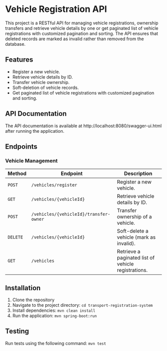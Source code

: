 # Vehicle Registration API
This project is a RESTful API for managing vehicle registrations, ownership transfers and retrieve vehicle details by one or get paginated list of vehicle registrations with customized pagination and sorting. The API ensures that deleted records are marked as invalid rather than removed from the database.

## Features
- Register a new vehicle.
- Retrieve vehicle details by ID.
- Transfer vehicle ownership.
- Soft-deletion of vehicle records.
- Get paginated list of vehicle registrations with customized pagination and sorting.

## API Documentation
The API documentation is available at http://localhost:8080/swagger-ui.html after running the application.

## Endpoints

### Vehicle Management
| Method | Endpoint                     | Description                                                  |
|--------|------------------------------|--------------------------------------------------------------|
| `POST` | `/vehicles/register`         | Register a new vehicle.                                      |
| `GET`  | `/vehicles/{vehicleId}`      | Retrieve vehicle details by ID.                              |
| `POST` | `/vehicles/{vehicleId}/transfer-owner` | Transfer ownership of a vehicle.                            |
| `DELETE` | `/vehicles/{vehicleId}`    | Soft-delete a vehicle (mark as invalid).                |
| `GET`  | `/vehicles`                  | Retrieve a paginated list of vehicle registrations.          |


## Installation

1. Clone the repository
2. Navigate to the project directory:
```cd transport-registration-system```
3. Install dependencies:
```mvn clean install```
4. Run the application:
```mvn spring-boot:run```

## Testing
Run tests using the following command:
```mvn test```